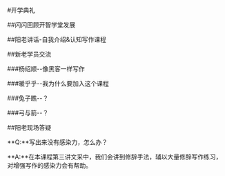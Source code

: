  
#开学典礼



##闪闪回顾开智学堂发展


 
##阳老讲话-自我介绍&认知写作课程



##新老学员交流

###杨绍顺--像黑客一样写作

###暖乎乎--我为什么要加入这个课程

###兔子瞧--？

###弓与箭--？



##阳老现场答疑

**Q:**写出来没有感染力，怎么办？

**A:**在本课程第三讲文采中，我们会讲到修辞手法，辅以大量修辞写作练习，对增强写作的感染力会有帮助。

